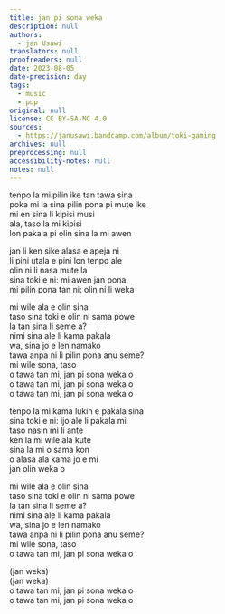 ```yaml
---
title: jan pi sona weka
description: null
authors:
  - jan Usawi
translators: null
proofreaders: null
date: 2023-08-05
date-precision: day
tags:
  - music
  - pop
original: null
license: CC BY-SA-NC 4.0
sources:
  - https://janusawi.bandcamp.com/album/toki-gaming
archives: null
preprocessing: null
accessibility-notes: null
notes: null
---
```


tenpo la mi pilin ike tan tawa sina   \
poka mi la sina pilin pona pi mute ike   \
mi en sina li kipisi musi  \
ala, taso la mi kipisi  \
lon pakala pi olin sina la mi awen 

jan li ken sike alasa e apeja ni  \
li pini utala e pini lon tenpo ale  \
olin ni li nasa mute la  \
sina toki e ni: mi awen jan pona  \
mi pilin pona tan ni: olin ni li weka

mi wile ala e olin sina    \
taso sina toki e olin ni sama powe  \
la tan sina li seme a?  \
nimi sina ale li kama pakala  \
wa, sina jo e len namako  \
tawa anpa ni li pilin pona anu seme?  \
mi wile sona, taso  \
o tawa tan mi, jan pi sona weka o  \
o tawa tan mi, jan pi sona weka o  \
o tawa tan mi, jan pi sona weka o

tenpo la mi kama lukin e pakala sina   \
sina toki e ni: ijo ale li pakala mi  \
taso nasin mi li ante  \
ken la mi wile ala kute  \
sina la mi o sama kon  \
o alasa ala kama jo e mi  \
jan olin weka o 

mi wile ala e olin sina  \
taso sina toki e olin ni sama powe  \
la tan sina li seme a?  \
nimi sina ale li kama pakala  \
wa, sina jo e len namako  \
tawa anpa ni li pilin pona anu seme?  \
mi wile sona, taso  \
o tawa tan mi, jan pi sona weka o

(jan weka)  \
(jan weka)  \
o tawa tan mi, jan pi sona weka o  \
o tawa tan mi, jan pi sona weka o
